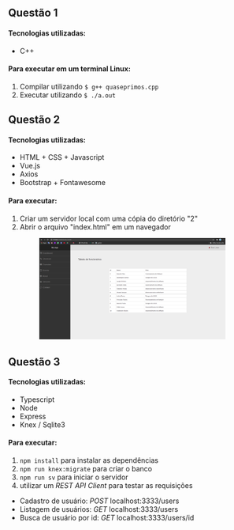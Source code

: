 ## Questão 1

#### Tecnologias utilizadas: 
* C++

#### Para executar em um terminal Linux:
1. Compilar utilizando `$ g++ quaseprimos.cpp`
2. Executar utilizando `$ ./a.out`

## Questão 2

#### Tecnologias utilizadas: 
* HTML + CSS + Javascript
* Vue.js
* Axios
* Bootstrap + Fontawesome

#### Para executar:
1. Criar um servidor local com uma cópia do diretório "2"
3. Abrir o arquivo "index.html" em um navegador

<p align="center">
  <img src="https://github.com/ricsonl/desaf_medyes/blob/master/2/Screenshot%20from%202020-07-14%2016-10-52.png" width="75%" /> <br>
</p>

## Questão 3

#### Tecnologias utilizadas: 
* Typescript
* Node
* Express
* Knex / Sqlite3


#### Para executar:
1. `npm install` para instalar as dependências
2. `npm run knex:migrate` para criar o banco
3. `npm run sv` para iniciar o servidor
4.  utilizar um _REST API Client_ para testar as requisições  
  * Cadastro de usuário: _POST_ localhost:3333/users  
  * Listagem de usuários: _GET_ localhost:3333/users  
  * Busca de usuário por id: _GET_ localhost:3333/users/id
